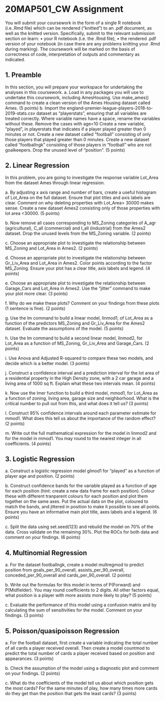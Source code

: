 # 20MAP501_CW Assignment


You will submit your coursework in the form of a single R notebook (i.e..Rmd file) which can be rendered (“knitted”) to an .pdf document, as well as the knitted version. Specifically, submit to the relevant submission section on learn:
• your R notebook (i.e. the .Rmd file),
• the rendered .pdf version of your notebook (in case there are any problems knitting your .Rmd during marking).
The coursework will be marked on the basis of correctness of code, interpretation of outputs and commentary
as indicated.


## 1. Preamble

In this section, you will prepare your workspace for undertaking the analyses in this coursework.
a. Load in any packages you will use to undertake this coursework, including AmesHousing. Use
make_ames() command to create a clean version of the Ames Housing dataset called Ames. (5 points)
b. Import the england-premier-league-players-2018-to-2019-stats.csv dataset as “playerstats”, ensuring
that all variables are treated correctly. Where variable names have a space, rename the variables
without these. Remove the cases with age<10 Create a new variable, “played”, in playerstats that
indicates if a player played greater than 0 minutes or not. Create a new dataset called “football”
consisting of only those players that played greater than 0 minutes. Create a new dataset called
“footballngk” consisting of those players in “football” who are not goalkeepers. Drop the unused level
of “position”. (5 points)


## 2. Linear Regression

In this problem, you are going to investigate the response variable Lot_Area from the dataset Ames through
linear regression.

a. By adjusting x axis range and number of bars, create a useful histogram of Lot_Area on the full
dataset. Ensure that plot titles and axis labels are clear. Comment on why deleting properties with
Lot_Area> 30000 makes sense. Create a new dataset Ames2 consisting only of those properties with
lot area <30000. (5 points)

b. Now remove all cases corresponding to MS_Zoning categories of A_agr (agricultural), C_all (commercial) and I_all (industrial) from the Ames2 dataset. Drop the unused levels from the MS_Zoning
variable. (2 points)

c. Choose an appropriate plot to investigate the relationship between MS_Zoning and Lot_Area in
Ames2. (2 points)

d. Choose an appropriate plot to investigate the relationship between Gr_Liv_Area and Lot_Area in
Ames2. Color points according to the factor MS_Zoning. Ensure your plot has a clear title, axis labels
and legend. (4 points)

e. Choose an appropriate plot to investigate the relationship between Garage_Cars and Lot_Area in
Ames2. Use the “jitter” command to make your plot more clear. (3 points)

f. Why do we make these plots? Comment on your findings from these plots (1 sentence is fine). (2
points)

g. Use the lm command to build a linear model, linmod1, of Lot_Area as a function of the predictors
MS_Zoning and Gr_Liv_Area for the Ames2 dataset. Evaluate the assumptions of the model. (5
points)

h. Use the lm command to build a second linear model, linmod2, for Lot_Area as a function of
MS_Zoning, Gr_Liv_Area and Garage_Cars. (2 points)

i. Use Anova and Adjusted R-squared to compare these two models, and decide which is a better model.
(3 points)

j. Construct a confidence interval and a prediction interval for the lot area of a residential property in
the High Density zone, with a 2 car garage and a living area of 1000 sq ft. Explain what these two
intervals mean. (4 points)

k. Now use the lmer function to build a third model, mmod1, for Lot_Area as a function of zoning, living
area, garage size and neighborhood. What is the critical number to pull out from this, and what does
it tell us? (3 points)

l. Construct 95% confidence intervals around each parameter estimate for mmod1. What does this tell
us about the importance of the random effect? (2 points)

m. Write out the full mathematical expression for the model in linmod2 and for the model in mmod1.
You may round to the nearest integer in all coefficients. (4 points)


## 3. Logistic Regression


a. Construct a logistic regression model glmod1 for “played” as a function of player age and position. (2
points)

b. Construct confidence bands for the variable played as a function of age for each position (hint: create
a new data frame for each position). Colour these with different tranparent colours for each position
and plot them together on the same axes. Put the actual data on the plot, coloured to match the
bands, and jittered in position to make it possible to see all points. Ensure you have an informative
main plot title, axes labels and a legend. (6 points)

c. Split the data using set.seed(123) and rebuild the model on 70% of the data. Cross validate on the
remaining 30%. Plot the ROCs for both data and comment on your findings. (6 points)


## 4. Multinomial Regression

a. For the dataset footballngk, create a model multregmod to predict position from goals_per_90_overall,
assists_per_90_overall, conceded_per_90_overall and cards_per_90_overall. (2 points)

b. Write out the formulas for this model in terms of P(Forward) and P(Midfielder). You may round
coefficients to 2 digits. All other factors equal, what position is a player with more assists more likely
to play? (5 points)

c. Evaluate the performance of this model using a confusion matrix and by calculating the sum of sensitivities for the model. Comment on your findings. (3 points)


## 5. Poisson/quasipoisson Regression


a. For the football dataset, first create a variable indicating the total number of all cards a player received
overall. Then create a model countmod to predict the total number of cards a player received based
on position and appearances. (3 points)

b. Check the assumption of the model using a diagnostic plot and comment on your findings. (2 points)

c. What do the coefficients of the model tell us about which position gets the most cards? For the same
minutes of play, how many times more cards do they get than the position that gets the least cards?
(3 points)
